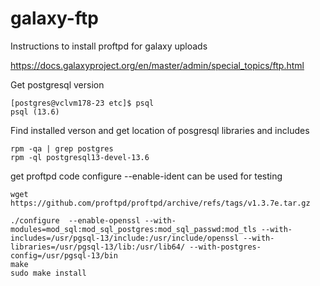 # galaxy-ftp
Instructions to install proftpd for galaxy uploads

https://docs.galaxyproject.org/en/master/admin/special_topics/ftp.html

Get postgresql version

```
[postgres@vclvm178-23 etc]$ psql
psql (13.6)
```


Find installed verson and get location of posgresql libraries and includes
```
rpm -qa | grep postgres
rpm -ql postgresql13-devel-13.6
```

get proftpd code
configure --enable-ident can be used for testing 

```
wget https://github.com/proftpd/proftpd/archive/refs/tags/v1.3.7e.tar.gz

./configure  --enable-openssl --with-modules=mod_sql:mod_sql_postgres:mod_sql_passwd:mod_tls --with-includes=/usr/pgsql-13/include:/usr/include/openssl --with-libraries=/usr/pgsql-13/lib:/usr/lib64/ --with-postgres-config=/usr/pgsql-13/bin
make
sudo make install

```
